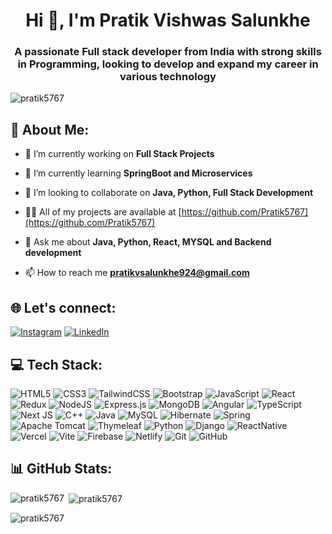 <h1 align="center">Hi 👋, I'm Pratik Vishwas Salunkhe</h1>
<h3 align="center">A passionate Full stack developer from India with strong skills in Programming, looking to develop and expand my career in various technology</h3>

<p align="left"> <img src="https://komarev.com/ghpvc/?username=pratik5767&label=Profile%20views&color=0e75b6&style=flat" alt="pratik5767" /> </p>

## 💫 About Me:

- 🔭 I’m currently working on **Full Stack Projects**

- 🌱 I’m currently learning **SpringBoot and Microservices**

- 👯 I’m looking to collaborate on **Java, Python, Full Stack Development**

- 👨‍💻 All of my projects are available at [https://github.com/Pratik5767](https://github.com/Pratik5767)

- 💬 Ask me about **Java, Python, React, MYSQL and Backend development**

- 📫 How to reach me **pratikvsalunkhe924@gmail.com**

## 🌐 Let's connect:
[![Instagram](https://img.shields.io/badge/Instagram-%23E4405F.svg?logo=Instagram&logoColor=white)](https://instagram.com/pratik_salunkhe990)
[![LinkedIn](https://img.shields.io/badge/LinkedIn-%230077B5.svg?logo=linkedin&logoColor=white)](https://linkedin.com/in/pratik-salunkhe-84157a269/)

## 💻 Tech Stack:
![HTML5](https://img.shields.io/badge/html5-%23E34F26.svg?style=for-the-badge&logo=html5&logoColor=white)
![CSS3](https://img.shields.io/badge/css3-%231572B6.svg?style=for-the-badge&logo=css3&logoColor=white)
![TailwindCSS](https://img.shields.io/badge/tailwindcss-%2338B2AC.svg?style=for-the-badge&logo=tailwind-css&logoColor=white)
![Bootstrap](https://img.shields.io/badge/bootstrap-%238511FA.svg?style=for-the-badge&logo=bootstrap&logoColor=white) 
![JavaScript](https://img.shields.io/badge/javascript-%23323330.svg?style=for-the-badge&logo=javascript&logoColor=%23F7DF1E)
![React](https://img.shields.io/badge/react-%2320232a.svg?style=for-the-badge&logo=react&logoColor=%2361DAFB) 
![Redux](https://img.shields.io/badge/redux-%23593d88.svg?style=for-the-badge&logo=redux&logoColor=white)
![NodeJS](https://img.shields.io/badge/node.js-6DA55F?style=for-the-badge&logo=node.js&logoColor=white)
![Express.js](https://img.shields.io/badge/express.js-%23404d59.svg?style=for-the-badge&logo=express&logoColor=%2361DAFB)
![MongoDB](https://img.shields.io/badge/MongoDB-%234ea94b.svg?style=for-the-badge&logo=mongodb&logoColor=white)
![Angular](https://img.shields.io/badge/angular-%23DD0031.svg?style=for-the-badge&logo=angular&logoColor=white)
![TypeScript](https://img.shields.io/badge/typescript-%23007ACC.svg?style=for-the-badge&logo=typescript&logoColor=white)
![Next JS](https://img.shields.io/badge/Next-black?style=for-the-badge&logo=next.js&logoColor=white)
![C++](https://img.shields.io/badge/c++-%2300599C.svg?style=for-the-badge&logo=c%2B%2B&logoColor=white)
![Java](https://img.shields.io/badge/java-%23ED8B00.svg?style=for-the-badge&logo=openjdk&logoColor=white)
![MySQL](https://img.shields.io/badge/mysql-4479A1.svg?style=for-the-badge&logo=mysql&logoColor=white)
![Hibernate](https://img.shields.io/badge/Hibernate-59666C?style=for-the-badge&logo=Hibernate&logoColor=white)
![Spring](https://img.shields.io/badge/spring-%236DB33F.svg?style=for-the-badge&logo=spring&logoColor=white)
![Apache Tomcat](https://img.shields.io/badge/apache%20tomcat-%23F8DC75.svg?style=for-the-badge&logo=apache-tomcat&logoColor=black)
![Thymeleaf](https://img.shields.io/badge/Thymeleaf-%23005C0F.svg?style=for-the-badge&logo=Thymeleaf&logoColor=white)
![Python](https://img.shields.io/badge/python-3670A0?style=for-the-badge&logo=python&logoColor=ffdd54)
![Django](https://img.shields.io/badge/django-%23092E20.svg?style=for-the-badge&logo=django&logoColor=white)
![ReactNative](https://img.shields.io/badge/react_native-%2320232a.svg?style=for-the-badge&logo=react&logoColor=%2361DAFB)
![Vercel](https://img.shields.io/badge/vercel-%23000000.svg?style=for-the-badge&logo=vercel&logoColor=white)
![Vite](https://img.shields.io/badge/vite-%23646CFF.svg?style=for-the-badge&logo=vite&logoColor=white)
![Firebase](https://img.shields.io/badge/firebase-a08021?style=for-the-badge&logo=firebase&logoColor=ffcd34)
![Netlify](https://img.shields.io/badge/netlify-%23000000.svg?style=for-the-badge&logo=netlify&logoColor=#00C7B7)
![Git](https://img.shields.io/badge/git-%23F05033.svg?style=for-the-badge&logo=git&logoColor=white)
![GitHub](https://img.shields.io/badge/github-%23121011.svg?style=for-the-badge&logo=github&logoColor=white)

## 📊 GitHub Stats:
<p><img align="left" src="https://github-readme-stats.vercel.app/api/top-langs?username=pratik5767&show_icons=true&locale=en&layout=compact" alt="pratik5767" /></p>

<p>&nbsp;<img align="center" src="https://github-readme-stats.vercel.app/api?username=pratik5767&show_icons=true&locale=en" alt="pratik5767" /></p>

<p><img align="center" src="https://github-readme-streak-stats.herokuapp.com/?user=pratik5767&" alt="pratik5767" /></p>
